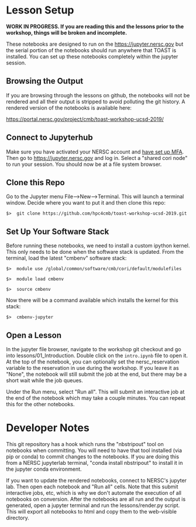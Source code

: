 # Lesson Setup

**WORK IN PROGRESS.  If you are reading this and the lessons prior to the workshop, things will be broken and incomplete.**

These notebooks are designed to run on the https://jupyter.nersc.gov but the serial portion of the notebooks should run anywhere that TOAST is installed.  You can set up these notebooks completely within the jupyter session.

## Browsing the Output

If you are browsing through the lessons on github, the notebooks will not be rendered and all their output is stripped to avoid polluting the git history.  A rendered version of the notebooks is available here:

https://portal.nersc.gov/project/cmb/toast-workshop-ucsd-2019/

## Connect to Jupyterhub

Make sure you have activated your NERSC account and [have set up MFA](https://www.nersc.gov/users/connecting-to-nersc/mfa/).  Then go to https://jupyter.nersc.gov and log in.  Select a "shared cori node" to run your session.  You should now be at a file system browser.  

## Clone this Repo

Go to the Jupyter menu File-->New-->Terminal.  This will launch a terminal window.  Decide where you want to put it and then clone this repo:

    $>  git clone https://github.com/hpc4cmb/toast-workshop-ucsd-2019.git
    
## Set Up Your Software Stack

Before running these notebooks, we need to install a custom ipython kernel.  This only needs to be done when the software stack is updated.  From the terminal, load the latest "cmbenv" software stack:

    $>  module use /global/common/software/cmb/cori/default/modulefiles
    
    $>  module load cmbenv
    
    $>  source cmbenv

Now there will be a command available which installs the kernel for this stack:

    $>  cmbenv-jupyter

## Open a Lesson

In the jupyter file browser, navigate to the workshop git checkout and go into lessons/01_Introduction.  Double click on the `intro.ipynb` file to open it.  At the top of the notebook, you can optionally set the nersc_reservation variable to the reservation in use during the workshop.  If you leave it as "None", the notebook will still submit the job at the end, but there may be a short wait while the job queues.

Under the Run menu, select "Run all".  This will submit an interactive job at the end of the notebook which may take a couple minutes.  You can repeat this for the other notebooks.

# Developer Notes

This git repository has a hook which runs the "nbstripout" tool on notebooks when committing.  You will need to have that tool installed (via pip or conda) to commit changes to the notebooks.  If you are doing this from a NERSC jupyterlab terminal, "conda install nbstripout" to install it in the jupyter conda environment.

If you want to update the rendered notebooks, connect to NERSC's jupyter lab.  Then open each notebook and "Run all" cells.  Note that this submit interactive jobs, etc, which is why we don't automate the execution of all notebooks on conversion.  After the notebooks are all run and the output is generated, open a jupyter terminal and run the lessons/render.py script.  This will export all notebooks to html and copy them to the web-visible directory.
